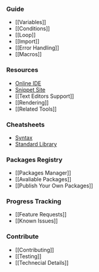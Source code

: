 ### Guide
- [[Variables]]
- [[Conditions]]
- [[Loop]]
- [[Import]]
- [[Error Handling]]
- [[Macros]]

### Resources
- [Online IDE](https://wy-lang.org/ide)
- [Snippet Site](https://wenyan-snippets.glitch.me/)
- [[Text Editors Support]]
- [[Rendering]]
- [[Related Tools]]

### Cheatsheets
- [Syntax](https://github.com/wenyan-lang/wenyan/wiki/Syntax-Cheatsheet)
- [Standard Library](https://github.com/wenyan-lang/wenyan/wiki/Standard-Library-Cheatsheet)

### Packages Registry
- [[Packages Manager]]
- [[Avaliable Packages]]
- [[Publish Your Own Packages]]

### Progress Tracking
- [[Feature Requests]]
- [[Known Issues]]

### Contribute
- [[Contributing]]
- [[Testing]]
- [[Technecial Details]]